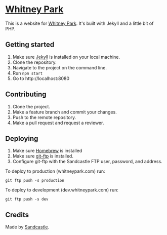 # [Whitney Park](whitneypark.com)

This is a website for [Whitney Park](whitneypark.com). It's built with Jekyll and a little bit of PHP.

## Getting started

1. Make sure [Jekyll](http://jekyllrb.com) is installed on your local machine.
2. Clone the repository.
3. Navigate to the project on the command line.
4. Run `npm start`
5. Go to http://localhost:8080

## Contributing

1. Clone the project.
2. Make a feature branch and commit your changes.
3. Push to the remote repository.
4. Make a pull request and request a reviewer.

## Deploying

1. Make sure [Homebrew](https://brew.sh) is installed
2. Make sure [git-ftp](https://github.com/git-ftp/git-ftp/blob/master/INSTALL.md#mac-os-x) is installed.
3. Configure git-ftp with the Sandcastle FTP user, password, and address.

To deploy to production (whitneypark.com) run:

```
git ftp push -s production
```

To deploy to development (dev.whitneypark.com) run:

```
git ftp push -s dev
```

## Credits

Made by [Sandcastle](http://sandcastle.co).
